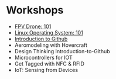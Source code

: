 # Workshops
+ [FPV Drone: 101](https://github.com/Team-SDIoT/SDIoT_Events/tree/master/Workshops/FPV-Drone-Racing-101)
+ [Linux Operating System: 101](https://github.com/Team-SDIoT/SDIoT_Events/tree/master/Workshops/Linux-Operating-System-101)
+ [Introduction to Github](https://github.com/Team-SDIoT/SDIoT_Events/tree/master/Workshops/Introduction-to-Github)
+ Aeromodeling with Hovercraft
+ Design Thinking      Introduction-to-Github
+ Microcontrollers for IOT
+ Get Tagged with NFC & RFID
+ IoT: Sensing from Devices
